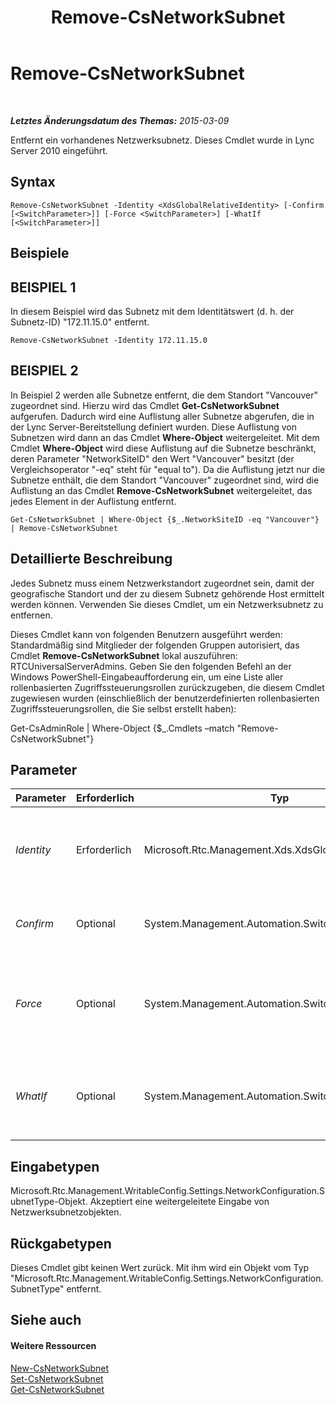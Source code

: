 ﻿---
title: Remove-CsNetworkSubnet
TOCTitle: Remove-CsNetworkSubnet
ms:assetid: 251ddb5c-4837-4810-b46f-d276f9535653
ms:mtpsurl: https://technet.microsoft.com/de-de/library/Gg425726(v=OCS.15)
ms:contentKeyID: 49293447
ms.date: 05/19/2016
mtps_version: v=OCS.15
ms.translationtype: HT
---

# Remove-CsNetworkSubnet

 

_**Letztes Änderungsdatum des Themas:** 2015-03-09_

Entfernt ein vorhandenes Netzwerksubnetz. Dieses Cmdlet wurde in Lync Server 2010 eingeführt.

## Syntax

    Remove-CsNetworkSubnet -Identity <XdsGlobalRelativeIdentity> [-Confirm [<SwitchParameter>]] [-Force <SwitchParameter>] [-WhatIf [<SwitchParameter>]]

## Beispiele

## BEISPIEL 1

In diesem Beispiel wird das Subnetz mit dem Identitätswert (d. h. der Subnetz-ID) "172.11.15.0" entfernt.

    Remove-CsNetworkSubnet -Identity 172.11.15.0

## BEISPIEL 2

In Beispiel 2 werden alle Subnetze entfernt, die dem Standort "Vancouver" zugeordnet sind. Hierzu wird das Cmdlet **Get-CsNetworkSubnet** aufgerufen. Dadurch wird eine Auflistung aller Subnetze abgerufen, die in der Lync Server-Bereitstellung definiert wurden. Diese Auflistung von Subnetzen wird dann an das Cmdlet **Where-Object** weitergeleitet. Mit dem Cmdlet **Where-Object** wird diese Auflistung auf die Subnetze beschränkt, deren Parameter "NetworkSiteID" den Wert "Vancouver" besitzt (der Vergleichsoperator "-eq" steht für "equal to"). Da die Auflistung jetzt nur die Subnetze enthält, die dem Standort "Vancouver" zugeordnet sind, wird die Auflistung an das Cmdlet **Remove-CsNetworkSubnet** weitergeleitet, das jedes Element in der Auflistung entfernt.

    Get-CsNetworkSubnet | Where-Object {$_.NetworkSiteID -eq "Vancouver"} | Remove-CsNetworkSubnet

## Detaillierte Beschreibung

Jedes Subnetz muss einem Netzwerkstandort zugeordnet sein, damit der geografische Standort und der zu diesem Subnetz gehörende Host ermittelt werden können. Verwenden Sie dieses Cmdlet, um ein Netzwerksubnetz zu entfernen.

Dieses Cmdlet kann von folgenden Benutzern ausgeführt werden: Standardmäßig sind Mitglieder der folgenden Gruppen autorisiert, das Cmdlet **Remove-CsNetworkSubnet** lokal auszuführen: RTCUniversalServerAdmins. Geben Sie den folgenden Befehl an der Windows PowerShell-Eingabeaufforderung ein, um eine Liste aller rollenbasierten Zugriffssteuerungsrollen zurückzugeben, die diesem Cmdlet zugewiesen wurden (einschließlich der benutzerdefinierten rollenbasierten Zugriffssteuerungsrollen, die Sie selbst erstellt haben):

Get-CsAdminRole | Where-Object {$\_.Cmdlets –match "Remove-CsNetworkSubnet"}

## Parameter


<table>
<colgroup>
<col style="width: 25%" />
<col style="width: 25%" />
<col style="width: 25%" />
<col style="width: 25%" />
</colgroup>
<thead>
<tr class="header">
<th>Parameter</th>
<th>Erforderlich</th>
<th>Typ</th>
<th>Beschreibung</th>
</tr>
</thead>
<tbody>
<tr class="odd">
<td><p><em>Identity</em></p></td>
<td><p>Erforderlich</p></td>
<td><p>Microsoft.Rtc.Management.Xds.XdsGlobalRelativeIdentity</p></td>
<td><p>Die eindeutige ID des Subnetzes, das entfernt werden soll. Dieser Wert ist eine IP-Adresse (z. B. 174.11.12.0).</p></td>
</tr>
<tr class="even">
<td><p><em>Confirm</em></p></td>
<td><p>Optional</p></td>
<td><p>System.Management.Automation.SwitchParameter</p></td>
<td><p>Fordert Sie vor der Ausführung des Befehls zum Bestätigen auf.</p></td>
</tr>
<tr class="odd">
<td><p><em>Force</em></p></td>
<td><p>Optional</p></td>
<td><p>System.Management.Automation.SwitchParameter</p></td>
<td><p>Unterdrückt alle Bestätigungsaufforderungen, die andernfalls vor der Durchführung von Änderungen angezeigt würden.</p></td>
</tr>
<tr class="even">
<td><p><em>WhatIf</em></p></td>
<td><p>Optional</p></td>
<td><p>System.Management.Automation.SwitchParameter</p></td>
<td><p>Beschreibt die Auswirkungen einer Ausführung des Befehls, ohne den Befehl tatsächlich auszuführen.</p></td>
</tr>
</tbody>
</table>


## Eingabetypen

Microsoft.Rtc.Management.WritableConfig.Settings.NetworkConfiguration.SubnetType-Objekt. Akzeptiert eine weitergeleitete Eingabe von Netzwerksubnetzobjekten.

## Rückgabetypen

Dieses Cmdlet gibt keinen Wert zurück. Mit ihm wird ein Objekt vom Typ "Microsoft.Rtc.Management.WritableConfig.Settings.NetworkConfiguration.SubnetType" entfernt.

## Siehe auch

#### Weitere Ressourcen

[New-CsNetworkSubnet](new-csnetworksubnet.md)  
[Set-CsNetworkSubnet](set-csnetworksubnet.md)  
[Get-CsNetworkSubnet](get-csnetworksubnet.md)

